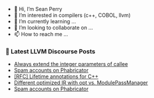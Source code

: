 - 👋 Hi, I’m Sean Perry
- 👀 I’m interested in compilers (c++, COBOL, llvm)
- 🌱 I’m currently learning ...
- 💞️ I’m looking to collaborate on ...
- 📫 How to reach me ...

<!---
s66perry/s66perry is a ✨ special ✨ repository because its `README.md` (this file) appears on your GitHub profile.
You can click the Preview link to take a look at your changes.
--->
### 📕 Latest LLVM Discourse Posts

<!-- DISCOURSE-LLVM:START -->
- [Always extend the integer parameters of callee](https://discourse.llvm.org/t/always-extend-the-integer-parameters-of-callee/61319#post_7)
- [Spam accounts on Phabricator](https://discourse.llvm.org/t/spam-accounts-on-phabricator/60631#post_19)
- [[RFC] Lifetime annotations for C++](https://discourse.llvm.org/t/rfc-lifetime-annotations-for-c/61377#post_2)
- [Different optimized IR with opt vs. ModulePassManager](https://discourse.llvm.org/t/different-optimized-ir-with-opt-vs-modulepassmanager/61394#post_1)
- [Spam accounts on Phabricator](https://discourse.llvm.org/t/spam-accounts-on-phabricator/60631#post_18)
<!-- DISCOURSE-LLVM:END -->
